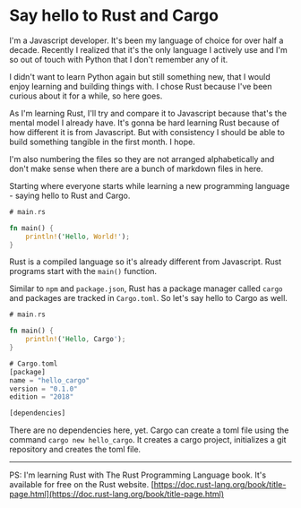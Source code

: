 # Say hello to Rust and Cargo

I'm a Javascript developer. It's been my language of choice for over half a decade. 
Recently I realized that it's the only language I actively use and I'm so out of touch with Python that I don't remember any of it.

I didn't want to learn Python again but still something new, that I would enjoy learning and building things with. I chose Rust because I've been curious about it for a while,
so here goes. 

As I'm learning Rust, I'll try and compare it to Javascript because that's the mental model I already have. It's gonna be hard learning Rust because of how different it is from Javascript.
But with consistency I should be able to build something tangible in the first month. I hope.

I'm also numbering the files so they are not arranged alphabetically and don't make sense when there are a bunch of markdown files in here.

Starting where everyone starts while learning a new programming language - saying hello to Rust and Cargo.

```rust
# main.rs

fn main() {
    println!('Hello, World!');
}
```

Rust is a compiled language so it's already different from Javascript. Rust programs start with the `main()` function.

Similar to `npm` and `package.json`, Rust has a package manager called `cargo` and packages are tracked
in `Cargo.toml`. So let's say hello to Cargo as well.

```rust
# main.rs

fn main() {
    println!('Hello, Cargo');
}

# Cargo.toml
[package]
name = "hello_cargo"
version = "0.1.0"
edition = "2018"

[dependencies]
```

There are no dependencies here, yet. Cargo can create a toml file using the command `cargo new hello_cargo`.
It creates a cargo project, initializes a git repository and creates the toml file.

---
PS: I'm learning Rust with The Rust Programming Language book. It's available for free on the Rust website.
[https://doc.rust-lang.org/book/title-page.html](https://doc.rust-lang.org/book/title-page.html)
